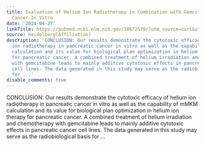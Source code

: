 ```yaml
---
title: Evaluation of Helium Ion Radiotherapy in Combination with Gemcitabine in Pancreatic
  Cancer In Vitro
date: '2024-04-27'
linkTitle: https://pubmed.ncbi.nlm.nih.gov/38672579/?utm_source=curl&utm_medium=rss&utm_campaign=pubmed-2&utm_content=1FakS-2QOkCT8HsMOQP1bCRQ4YzyumYOmxmF0moLsQ3dFB1E9V&fc=20220326224207&ff=20240427180604&v=2.18.0.post9+e462414
source: heidelberg[Affiliation]
description: 'CONCLUSION: Our results demonstrate the cytotoxic efficacy of helium
  ion radiotherapy in pancreatic cancer in vitro as well as the capability of mMKM
  calculation and its value for biological plan optimization in helium ion therapy
  for pancreatic cancer. A combined treatment of helium irradiation and chemotherapy
  with gemcitabine leads to mainly additive cytotoxic effects in pancreatic cancer
  cell lines. The data generated in this study may serve as the radiobiological basis
  for ...'
disable_comments: true
---
```

CONCLUSION: Our results demonstrate the cytotoxic efficacy of helium ion radiotherapy in pancreatic cancer in vitro as well as the capability of mMKM calculation and its value for biological plan optimization in helium ion therapy for pancreatic cancer. A combined treatment of helium irradiation and chemotherapy with gemcitabine leads to mainly additive cytotoxic effects in pancreatic cancer cell lines. The data generated in this study may serve as the radiobiological basis for ...